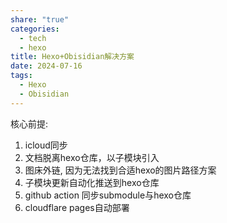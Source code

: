 ```yaml
---
share: "true"
categories:
  - tech
  - hexo
title: Hexo+Obisidian解决方案
date: 2024-07-16
tags:
  - Hexo
  - Obisidian
---
```

核心前提: 
1. icloud同步
2. 文档脱离hexo仓库，以子模块引入
3. 图床外链, 因为无法找到合适hexo的图片路径方案
4. 子模块更新自动化推送到hexo仓库
5. github action 同步submodule与hexo仓库
6. cloudflare pages自动部署
